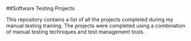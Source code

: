 ##Software Testing Projects

This repository contains a list of all the projects completed during my manual testing training. The projects were completed using a combination of manual testing techniques and test management tools.
